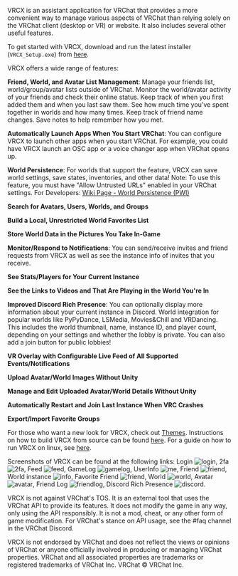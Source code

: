 VRCX is an assistant application for VRChat that provides a more convenient way to manage various aspects of VRChat than relying solely on the VRChat client (desktop or VR) or website. It also includes several other useful features.

To get started with VRCX, download and run the latest installer (`VRCX_Setup.exe`) from [here](https://github.com/pypy-vrc/VRCX/releases).

VRCX offers a wide range of features:

**Friend, World, and Avatar List Management**: Manage your friends list, world/group/avatar lists outside of VRChat. Monitor the world/avatar activity of your friends and check their online status. Keep track of when you first added them and when you last saw them. See how much time you've spent together in worlds and how many times. Keep track of friend name changes. Save notes to help remember how you met.

**Automatically Launch Apps When You Start VRChat**: You can configure VRCX to launch other apps when you start VRChat. For example, you could have VRCX launch an OSC app or a voice changer app when VRChat opens up.

**World Persistence**: For worlds that support the feature, VRCX can save world settings, save states, inventories, and other data! Note: To use this feature, you must have "Allow Untrusted URLs" enabled in your VRChat settings. For Developers: [Wiki Page - World Persistence (PWI)](https://github.com/pypy-vrc/VRCX/wiki/World-Persistence-(PWI))

**Search for Avatars, Users, Worlds, and Groups**

**Build a Local, Unrestricted World Favorites List**

**Store World Data in the Pictures You Take In-Game**

**Monitor/Respond to Notifications**: You can send/receive invites and friend requests from VRCX as well as see the instance info of invites that you receive.

**See Stats/Players for Your Current Instance**

**See the Links to Videos and That Are Playing in the World You're In**

**Improved Discord Rich Presence**: You can optionally display more information about your current instance in Discord. World integration for popular worlds like PyPyDance, LSMedia, Movies&Chill and VRDancing. This includes the world thumbnail, name, instance ID, and player count, depending on your settings and whether the lobby is private. You can also add a join button for public lobbies!

**VR Overlay with Configurable Live Feed of All Supported Events/Notifications**

**Upload Avatar/World Images Without Unity**

**Manage and Edit Uploaded Avatar/World Details Without Unity**

**Automatically Restart and Join Last Instance When VRC Crashes**

**Export/Import Favorite Groups**

For those who want a new look for VRCX, check out [Themes](https://github.com/pypy-vrc/VRCX/tree/master/themes). Instructions on how to build VRCX from source can be found [here](https://github.com/pypy-vrc/VRCX/wiki/Building-from-source). For a guide on how to run VRCX on linux, see [here](https://github.com/pypy-vrc/VRCX/wiki/Running-on-Linux).

Screenshots of VRCX can be found at the following links: Login ![login](https://github.com/pypy-vrc/VRCX/raw/master/screenshots/login.png), 2fa ![2fa](https://github.com/pypy-vrc/VRCX/raw/master/screenshots/2fa.png), Feed ![feed](https://github.com/pypy-vrc/VRCX/raw/master/screenshots/feed.png), GameLog ![gamelog](https://github.com/pypy-vrc/VRCX/raw/master/screenshots/gamelog.png), UserInfo ![me](https://github.com/pypy-vrc/VRCX/raw/master/screenshots/me.png), Friend ![friend](https://github.com/pypy-vrc/VRCX/raw/master/screenshots/friend.png), World instance ![info](https://github.com/pypy-vrc/VRCX/raw/master/screenshots/info.png), Favorite Friend ![friend](https://github.com/pypy-vrc/VRCX/raw/master/screenshots/friend.png), World ![world](https://github.com/pypy-vrc/VRCX/raw/master/screenshots/world.png), Avatar ![avatar](https://github.com/pypy-vrc/VRCX/raw/master/screenshots/avatar.png), Friend Log ![friendlog](https://github.com/pypy-vrc/VRCX/raw/master/screenshots/friendlog.png), Discord Rich Presence ![discord](https://github.com/pypy-vrc/VRCX/raw/master/screenshots/discord.png).

VRCX is not against VRChat's TOS. It is an external tool that uses the VRChat API to provide its features. It does not modify the game in any way, only using the API responsibly. It is not a mod, cheat, or any other form of game modification. For VRChat's stance on API usage, see the #faq channel in the VRChat Discord. 

VRCX is not endorsed by VRChat and does not reflect the views or opinions of VRChat or anyone officially involved in producing or managing VRChat properties. VRChat and all associated properties are trademarks or registered trademarks of VRChat Inc. VRChat © VRChat Inc.